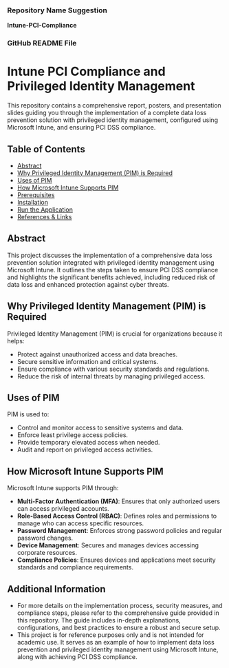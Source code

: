 ### Repository Name Suggestion

**Intune-PCI-Compliance**

### GitHub README File

# Intune PCI Compliance and Privileged Identity Management

This repository contains a comprehensive report, posters, and presentation slides guiding you through the implementation of a complete data loss prevention solution with privileged identity management, configured using Microsoft Intune, and ensuring PCI DSS compliance.

## Table of Contents
- [Abstract](#abstract)
- [Why Privileged Identity Management (PIM) is Required](#why-privileged-identity-management-pim-is-required)
- [Uses of PIM](#uses-of-pim)
- [How Microsoft Intune Supports PIM](#how-microsoft-intune-supports-pim)
- [Prerequisites](#prerequisites)
- [Installation](#installation)
- [Run the Application](#run-the-application)
- [References & Links](#references--links)

## Abstract
This project discusses the implementation of a comprehensive data loss prevention solution integrated with privileged identity management using Microsoft Intune. It outlines the steps taken to ensure PCI DSS compliance and highlights the significant benefits achieved, including reduced risk of data loss and enhanced protection against cyber threats.

## Why Privileged Identity Management (PIM) is Required
Privileged Identity Management (PIM) is crucial for organizations because it helps:
- Protect against unauthorized access and data breaches.
- Secure sensitive information and critical systems.
- Ensure compliance with various security standards and regulations.
- Reduce the risk of internal threats by managing privileged access.

## Uses of PIM
PIM is used to:
- Control and monitor access to sensitive systems and data.
- Enforce least privilege access policies.
- Provide temporary elevated access when needed.
- Audit and report on privileged access activities.

## How Microsoft Intune Supports PIM
Microsoft Intune supports PIM through:
- **Multi-Factor Authentication (MFA)**: Ensures that only authorized users can access privileged accounts.
- **Role-Based Access Control (RBAC)**: Defines roles and permissions to manage who can access specific resources.
- **Password Management**: Enforces strong password policies and regular password changes.
- **Device Management**: Secures and manages devices accessing corporate resources.
- **Compliance Policies**: Ensures devices and applications meet security standards and compliance requirements.

## Additional Information
- For more details on the implementation process, security measures, and compliance steps, please refer to the comprehensive guide provided in this repository. The guide includes in-depth explanations, configurations, and best practices to ensure a robust and secure setup.
- This project is for reference purposes only and is not intended for academic use. It serves as an example of how to implement data loss prevention and privileged identity management using Microsoft Intune, along with achieving PCI DSS compliance.
